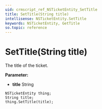 ```yaml
---
uid: crmscript_ref_NSTicketEntity_SetTitle
title: SetTitle(String title)
intellisense: NSTicketEntity.SetTitle
keywords: NSTicketEntity, GetTitle
so.topic: reference
---
```


# SetTitle(String title)

The title of the ticket.

**Parameter:** 
* **title** String

```crmscript
NSTicketEntity thing;
String title;
thing.SetTitle(title);
```

